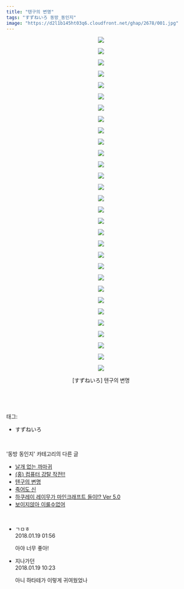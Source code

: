```yaml
---
title: "텐구의 변명"
tags: "すずねいろ 동방_동인지"
image: "https://d2l1b145ht03q6.cloudfront.net/ghap/2678/001.jpg"
---
```

<div class="article">
<p style="text-align: center; clear: none; float: none;"><img src="{{ site.imgserver1 }}/ghap/2678/001.jpg"/></p>
<p style="text-align: center; clear: none; float: none;"><img src="{{ site.imgserver1 }}/ghap/2678/002.jpg"/></p>
<p style="text-align: center; clear: none; float: none;"><img src="{{ site.imgserver1 }}/ghap/2678/003.jpg"/></p>
<p style="text-align: center; clear: none; float: none;"><img src="{{ site.imgserver1 }}/ghap/2678/004.jpg"/></p>
<p style="text-align: center; clear: none; float: none;"><img src="{{ site.imgserver1 }}/ghap/2678/005.jpg"/></p>
<p style="text-align: center; clear: none; float: none;"><img src="{{ site.imgserver1 }}/ghap/2678/006.jpg"/></p>
<p style="text-align: center; clear: none; float: none;"><img src="{{ site.imgserver1 }}/ghap/2678/007.jpg"/></p>
<p style="text-align: center; clear: none; float: none;"><img src="{{ site.imgserver1 }}/ghap/2678/008.jpg"/></p>
<p style="text-align: center; clear: none; float: none;"><img src="{{ site.imgserver1 }}/ghap/2678/009.jpg"/></p>
<p style="text-align: center; clear: none; float: none;"><img src="{{ site.imgserver1 }}/ghap/2678/010.jpg"/></p>
<p style="text-align: center; clear: none; float: none;"><img src="{{ site.imgserver1 }}/ghap/2678/011.jpg"/></p>
<p style="text-align: center; clear: none; float: none;"><img src="{{ site.imgserver1 }}/ghap/2678/012.jpg"/></p>
<p style="text-align: center; clear: none; float: none;"><img src="{{ site.imgserver1 }}/ghap/2678/013.jpg"/></p>
<p style="text-align: center; clear: none; float: none;"><img src="{{ site.imgserver1 }}/ghap/2678/014.jpg"/></p>
<p style="text-align: center; clear: none; float: none;"><img src="{{ site.imgserver1 }}/ghap/2678/015.jpg"/></p>
<p style="text-align: center; clear: none; float: none;"><img src="{{ site.imgserver1 }}/ghap/2678/016.jpg"/></p>
<p style="text-align: center; clear: none; float: none;"><img src="{{ site.imgserver1 }}/ghap/2678/017.jpg"/></p>
<p style="text-align: center; clear: none; float: none;"><img src="{{ site.imgserver1 }}/ghap/2678/018.jpg"/></p>
<p style="text-align: center; clear: none; float: none;"><img src="{{ site.imgserver1 }}/ghap/2678/019.jpg"/></p>
<p style="text-align: center; clear: none; float: none;"><img src="{{ site.imgserver1 }}/ghap/2678/020.jpg"/></p>
<p style="text-align: center; clear: none; float: none;"><img src="{{ site.imgserver1 }}/ghap/2678/021.jpg"/></p>
<p style="text-align: center; clear: none; float: none;"><img src="{{ site.imgserver1 }}/ghap/2678/022.jpg"/></p>
<p style="text-align: center; clear: none; float: none;"><img src="{{ site.imgserver1 }}/ghap/2678/023.jpg"/></p>
<p style="text-align: center; clear: none; float: none;"><img src="{{ site.imgserver1 }}/ghap/2678/024.jpg"/></p>
<p style="text-align: center; clear: none; float: none;"><img src="{{ site.imgserver1 }}/ghap/2678/025.jpg"/></p>
<p style="text-align: center; clear: none; float: none;"><img src="{{ site.imgserver1 }}/ghap/2678/026.jpg"/></p>
<p style="text-align: center; clear: none; float: none;"><img src="{{ site.imgserver1 }}/ghap/2678/027.jpg"/></p>
<p style="text-align: center; clear: none; float: none;"><img src="{{ site.imgserver1 }}/ghap/2678/028.jpg"/></p>
<p style="text-align: center; clear: none; float: none;"><img src="{{ site.imgserver1 }}/ghap/2678/029.jpg"/></p>
<p style="text-align: center; clear: none; float: none;"><img src="{{ site.imgserver1 }}/ghap/2678/030.jpg"/></p>
<p style="text-align: center; clear: none; float: none;">[すずねいろ] 텐구의 변명</p>
<p><br/></p>
</div><br/>
<div class="tagTrail">
<p>태그: </p>
<ul>
<li>すずねいろ</li>
</ul>
</div><br/>
<div class="another">
<p>'동방 동인지' 카테고리의 다른 글</p>
<ul>
<li><a href="/ghap_2680">날개 없는 까마귀</a></li>
<li><a href="/ghap_2679">(홍) 컴퓨터 강탈 작전!!</a></li>
<li><a href="/ghap_2678">텐구의 변명</a></li>
<li><a href="/ghap_2677">죽어도 신</a></li>
<li><a href="/ghap_2676">하쿠레이 레이무가 마인크래프트 들이!? Ver 5.0</a></li>
<li><a href="/ghap_2675">보이지않아 이룰수없어</a></li>
</ul>
</div><br/>
<div class="cb_module cb_fluid">
<div class="cb_wrt cb_profile">
<div class="comment">
<ul>
<li class="cb_thumb_off" id="comment15177541">
<div class="cb_comment_area">
<div class="cb_info_area">
<div class="cb_section">
<span class="cb_nick_name">ㄱㅁㅎ</span>
</div>
<div class="cb_section">
<span class="cb_date">2018.01.19 01:56 </span>
</div>
</div>
<div class="cb_dsc_comment">
<p class="cb_dsc">
											아야 너무 좋아!
										</p>
</div>
</div></li>
<li class="cb_thumb_off" id="comment15177824">
<div class="cb_comment_area">
<div class="cb_info_area">
<div class="cb_section">
<span class="cb_nick_name">지나가던</span>
</div>
<div class="cb_section">
<span class="cb_date">2018.01.19 10:23 </span>
</div>
</div>
<div class="cb_dsc_comment">
<p class="cb_dsc">
											아니 하타테가 이렇게 귀여웠었나
										</p>
</div>
</div></li>
</ul>
</div>
</div><!-- commentList close -->
</div><br/>
